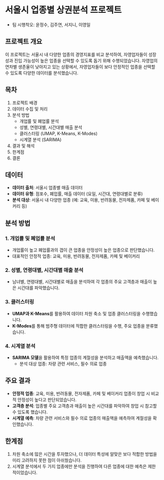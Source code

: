 # 서울시 업종별 상권분석 프로젝트
- 팀 시행착오: 윤정수, 김주연, 서지니, 이영일

## 프로젝트 개요
이 프로젝트는 서울시 내 다양한 업종의 경영지표를 비교 분석하여, 자영업자들이 성장성과 진입 가능성이 높은 업종을 선택할 수 있도록 돕기 위해 수행되었습니다. 자영업의 연차별 생존율이 낮아지고 있는 상황에서, 자영업자들이 보다 안정적인 업종을 선택할 수 있도록 다양한 데이터를 분석했습니다.

## 목차
1. 프로젝트 배경
2. 데이터 수집 및 처리
3. 분석 방법
    - 개업률 및 폐업률 분석
    - 성별, 연령대별, 시간대별 매출 분석
    - 클러스터링 (UMAP, K-Means, K-Modes)
    - 시계열 분석 (SARIMA)
4. 결과 및 해석
5. 한계점
6. 결론

## 데이터
- **데이터 출처**: 서울시 업종별 매출 데이터
- **데이터 유형**: 점포수, 폐업률, 매출 데이터 (요일, 시간대, 연령대별로 분류)
- **분석 대상**: 서울시 내 다양한 업종 (예: 교육, 미용, 반려동물, 전자제품, 카페 및 베이커리 등)

## 분석 방법
### 1. 개업률 및 폐업률 분석
- 개업률이 높고 폐업률과의 갭이 큰 업종을 안정성이 높은 업종으로 판단했습니다.
- 대표적인 안정적 업종: 교육, 미용, 반려동물, 전자제품, 카페 및 베이커리

### 2. 성별, 연령대별, 시간대별 매출 분석
- 남녀별, 연령대별, 시간대별로 매출을 분석하여 각 업종의 주요 고객층과 매출이 높은 시간대를 파악했습니다.
  
### 3. 클러스터링
- **UMAP과 K-Means**를 활용하여 데이터 차원 축소 및 업종 클러스터링을 수행했습니다.
- **K-Modes**를 통해 범주형 데이터에 적합한 클러스터링을 수행, 주요 업종을 분류했습니다.

### 4. 시계열 분석
- **SARIMA 모델**을 활용하여 특정 업종의 계절성을 분석하고 매출액을 예측했습니다.
    - 분석 대상 업종: 차량 관련 서비스, 필수 의료 업종

## 주요 결과
- **안정적 업종**: 교육, 미용, 반려동물, 전자제품, 카페 및 베이커리 업종이 창업 시 비교적 안정성이 높다고 판단되었습니다.
- **고객층 분석**: 업종별 주요 고객층과 매출이 높은 시간대를 파악하여 창업 시 참고할 수 있도록 했습니다.
- **시계열 예측**: 차량 관련 서비스와 필수 의료 업종의 매출액을 예측하여 계절성을 확인했습니다.

## 한계점
1. 차원 축소에 많은 시간을 투자했으나, 더 데이터 특성에 알맞은 보다 적합한 방법을 미리 고려하지 못한 점이 아쉬웠습니다.
2. 시계열 분석에서 두 가지 업종에만 분석을 진행하여 다른 업종에 대한 예측은 제한적이었습니다.


